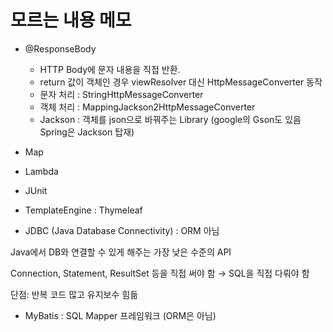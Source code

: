 # 모르는 내용 메모
- @ResponseBody
    - HTTP Body에 문자 내용을 직접 반환.
    - return 값이 객체인 경우 viewResolver 대신 HttpMessageConverter 동작
    - 문자 처리 : StringHttpMessageConverter
    - 객체 처리 : MappingJackson2HttpMessageConverter
    - Jackson : 객체를 json으로 바꿔주는 Library (google의 Gson도 있음 Spring은 Jackson 탑재)
- Map
- Lambda
- JUnit
- TemplateEngine : Thymeleaf

- JDBC (Java Database Connectivity) : ORM 아님

Java에서 DB와 연결할 수 있게 해주는 가장 낮은 수준의 API

Connection, Statement, ResultSet 등을 직접 써야 함 → SQL을 직접 다뤄야 함

단점: 반복 코드 많고 유지보수 힘듦


- MyBatis : SQL Mapper 프레임워크 (ORM은 아님)